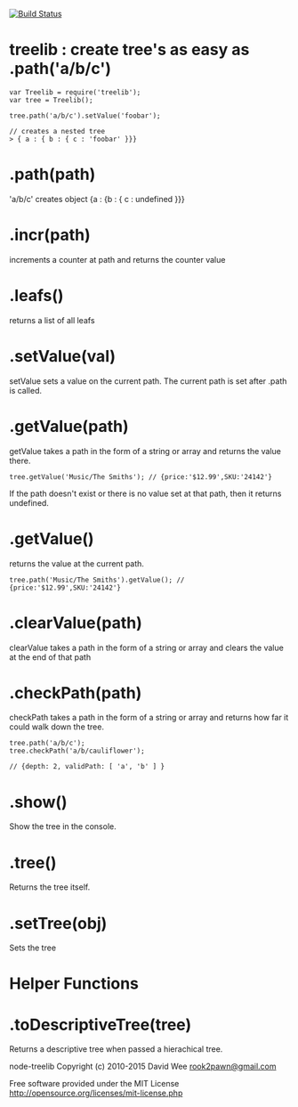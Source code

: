 [![Build Status](https://travis-ci.org/rook2pawn/node-treelib.svg?branch=master)](https://travis-ci.org/rook2pawn/node-treelib)

treelib : create tree's as easy as .path('a/b/c')
=================================================

    var Treelib = require('treelib');
    var tree = Treelib();

    tree.path('a/b/c').setValue('foobar');

    // creates a nested tree
    > { a : { b : { c : 'foobar' }}}


.path(path) 
===========
'a/b/c' creates object {a : {b : { c : undefined }}}

.incr(path)
===========
increments a counter at path and returns the counter value

.leafs()
========
returns a list of all leafs 

.setValue(val)
==============
setValue sets a value on the current path. The current path is set after .path is called.

.getValue(path)
===============
getValue takes a path in the form of a string or array and returns
the value there. 

    tree.getValue('Music/The Smiths'); // {price:'$12.99',SKU:'24142'}

If the path doesn't exist or there is no value set
at that path, then it returns undefined. 

.getValue()
===========
returns the value at the current path.

    tree.path('Music/The Smiths').getValue(); // {price:'$12.99',SKU:'24142'}


.clearValue(path) 
=================
clearValue takes a path in the form of a string or array and clears the value at the end of that path

.checkPath(path) 
================

checkPath takes a path in the form of a string or array and returns how far it could walk down the tree.

    tree.path('a/b/c');	
    tree.checkPath('a/b/cauliflower');
    
    // {depth: 2, validPath: [ 'a', 'b' ] }


.show()
=======
Show the tree in the console.

.tree()
=======
Returns the tree itself.

.setTree(obj)
==========
Sets the tree

Helper Functions
================

.toDescriptiveTree(tree)
========================
Returns a descriptive tree when passed a hierachical tree.


node-treelib Copyright (c) 2010-2015 David Wee rook2pawn@gmail.com

Free software provided under the MIT License
http://opensource.org/licenses/mit-license.php

